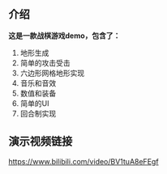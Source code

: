 ## 介绍

**这是一款战棋游戏demo，包含了：**
1. 地形生成
2. 简单的攻击受击
3. 六边形网格地形实现
4. 音乐和音效
5. 数值和装备
6. 简单的UI
7. 回合制实现

## 演示视频链接

https://www.bilibili.com/video/BV1tuA8eFEgf

